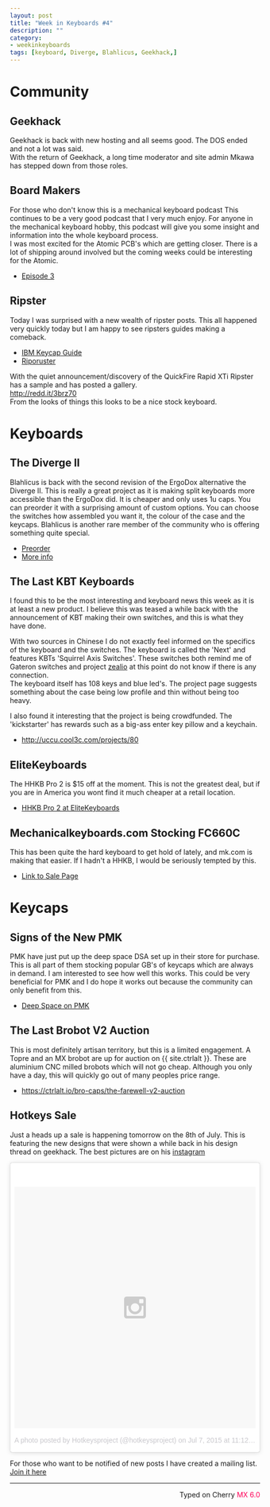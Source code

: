 ```yaml
---
layout: post
title: "Week in Keyboards #4"
description: ""
category: 
- weekinkeyboards
tags: [keyboard, Diverge, Blahlicus, Geekhack,]
---
```

# Community
## Geekhack
Geekhack is back with new hosting and all seems good. The DOS ended and not a lot was said.  
With the return of Geekhack, a long time moderator and site admin Mkawa has stepped down from those roles.

## Board Makers
For those who don't know this is a mechanical keyboard podcast This continues to be a very good podcast that I very much enjoy. For anyone in the mechanical keyboard hobby, this podcast will give you some insight and information into the whole keyboard process.   
I was most excited for the Atomic PCB's which are getting closer. There is a lot of shipping around involved but the coming weeks could be interesting for the Atomic.

* [Episode 3](http://redd.it/3c7s49)

## Ripster
Today I was surprised with a new wealth of ripster posts. This all happened very quickly today but I am happy to see ripsters guides making a comeback.

* [IBM Keycap Guide](http://redd.it/3cfs5l)
* [Riporuster](http://redd.it/3cfodx)

With the quiet announcement/discovery of the QuickFire Rapid XTi Ripster has a sample and has posted a gallery.  
<http://redd.it/3brz70>  
From the looks of things this looks to be a nice stock keyboard.


# Keyboards

## The Diverge II
Blahlicus is back with the second revision of the ErgoDox alternative the Diverge II. This is really a great project as it is making split keyboards more accessible than the ErgoDox did. It is cheaper and only uses 1u caps. You can preorder it with a surprising amount of custom options. You can choose the switches how assembled you want it, the colour of the case and the keycaps. Blahlicus is another rare member of the community who is offering something quite special.

* [Preorder](http://uniquekeyboard.com/store/index.php?route=product/product&path=61&product_id=130)
* [More info](https://www.reddit.com/r/MechanicalKeyboards/comments/3brtyi/photosthe_ergodox_is_still_too_expensive_so_i/csovn6p)

## The Last KBT Keyboards
I found this to be the most interesting and keyboard news this week as it is at least a new product. I believe this was teased a while back with the announcement of KBT making their own switches, and this is what they have done. 

With two sources in Chinese I do not exactly feel informed on the specifics of the keyboard and the switches. The keyboard is called the 'Next' and features KBTs 'Squirrel Axis Switches'. These switches both remind me of Gateron switches and project [zealio](https://geekhack.org/index.php?topic=69590.0) at this point do not know if there is any connection.  
The keyboard itself has 108 keys and blue led's. The project page suggests something about the case being low profile and thin without being too heavy.  

I also found it interesting that the project is being crowdfunded. The 'kickstarter' has rewards such as a big-ass enter key pillow and a keychain.

* <http://uccu.cool3c.com/projects/80>

## EliteKeyboards
The HHKB Pro 2 is $15 off at the moment. This is not the greatest deal, but if you are in America you wont find it much cheaper at a retail location.

* [HHKB Pro 2 at EliteKeyboards](http://www.elitekeyboards.com/products.php?sub=pfu_keyboards,hhkbpro2)

## Mechanicalkeyboards.com Stocking FC660C
This has been quite the hard keyboard to get hold of lately, and mk.com is making that easier. If I hadn't a HHKB, I would be seriously tempted by this.

* [Link to Sale Page](https://mechanicalkeyboards.com/shop/index.php?l=product_detail&p=1323)
# Keycaps

## Signs of the New PMK
PMK have just put up the deep space DSA set up in their store for purchase. This is all part of them stocking popular GB's of keycaps which are always in demand. I am interested to see how well this works. This could be very beneficial for PMK and I do hope it works out because the community can only benefit from this.
 
* [Deep Space on PMK](http://keyshop.pimpmykeyboard.com/products/full-keysets/deep-space)

## The Last Brobot V2 Auction
This is most definitely artisan territory, but this is a limited engagement. A Topre and an MX brobot are up for auction on {{ site.ctrlalt }}. These are aluminium CNC milled brobots which will not go cheap. Although you only have a day, this will quickly go out of many peoples price range.

* <https://ctrlalt.io/bro-caps/the-farewell-v2-auction>

## Hotkeys Sale
Just a heads up a sale is happening tomorrow on the 8th of July. This is featuring the new designs that were shown a while back in his design thread on geekhack. The best pictures are on his [instagram](https://instagram.com/hotkeysproject/) 

<blockquote class="instagram-media" data-instgrm-version="4" style=" background:#FFF; border:0; border-radius:3px; box-shadow:0 0 1px 0 rgba(0,0,0,0.5),0 1px 10px 0 rgba(0,0,0,0.15); margin: 1px; max-width:658px; padding:0; width:99.375%; width:-webkit-calc(100% - 2px); width:calc(100% - 2px);"><div style="padding:8px;"> <div style=" background:#F8F8F8; line-height:0; margin-top:40px; padding:50% 0; text-align:center; width:100%;"> <div style=" background:url(data:image/png;base64,iVBORw0KGgoAAAANSUhEUgAAACwAAAAsCAMAAAApWqozAAAAGFBMVEUiIiI9PT0eHh4gIB4hIBkcHBwcHBwcHBydr+JQAAAACHRSTlMABA4YHyQsM5jtaMwAAADfSURBVDjL7ZVBEgMhCAQBAf//42xcNbpAqakcM0ftUmFAAIBE81IqBJdS3lS6zs3bIpB9WED3YYXFPmHRfT8sgyrCP1x8uEUxLMzNWElFOYCV6mHWWwMzdPEKHlhLw7NWJqkHc4uIZphavDzA2JPzUDsBZziNae2S6owH8xPmX8G7zzgKEOPUoYHvGz1TBCxMkd3kwNVbU0gKHkx+iZILf77IofhrY1nYFnB/lQPb79drWOyJVa/DAvg9B/rLB4cC+Nqgdz/TvBbBnr6GBReqn/nRmDgaQEej7WhonozjF+Y2I/fZou/qAAAAAElFTkSuQmCC); display:block; height:44px; margin:0 auto -44px; position:relative; top:-22px; width:44px;"></div></div><p style=" color:#c9c8cd; font-family:Arial,sans-serif; font-size:14px; line-height:17px; margin-bottom:0; margin-top:8px; overflow:hidden; padding:8px 0 7px; text-align:center; text-overflow:ellipsis; white-space:nowrap;"><a href="https://instagram.com/p/42DN1MgXIg/" style=" color:#c9c8cd; font-family:Arial,sans-serif; font-size:14px; font-style:normal; font-weight:normal; line-height:17px; text-decoration:none;" target="_top">A photo posted by Hotkeysproject (@hotkeysproject)</a> on <time style=" font-family:Arial,sans-serif; font-size:14px; line-height:17px;" datetime="2015-07-07T18:12:11+00:00">Jul 7, 2015 at 11:12am PDT</time></p></div></blockquote>

<script async defer src="//platform.instagram.com/en_US/embeds.js"></script>

For those who want to be notified of new posts I have created a mailing list. [Join it here](http://eepurl.com/bsc4wH)

 ------------------------------------------------
 <p style="text-align: right" title="Colemak">Typed on Cherry <font color="#FE0058">MX 6.0</font></p>
   
